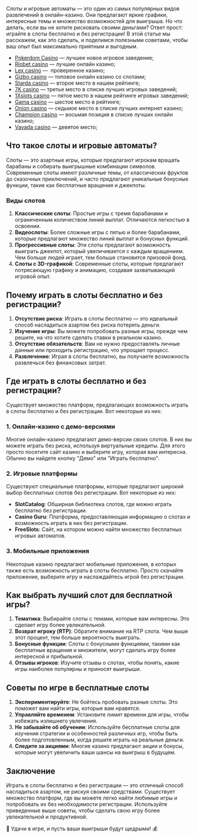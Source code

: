 Слоты и игровые автоматы — это один из самых популярных видов развлечений в онлайн-казино. Они предлагают яркие графики, интересные темы и множество возможностей для выигрыша. Но что делать, если вы не хотите рисковать своими деньгами? Ответ прост: играйте в слоты бесплатно и без регистрации! В этой статье мы расскажем, как это сделать, и поделимся полезными советами, чтобы ваш опыт был максимально приятным и выгодным.

* [Pokerdom Casino](https://brandplay.link/FwVc4f) — лучшее новое игровое заведение;
* [Riobet casino](https://brandplay.link/TnjsxFvH) — лучшие онлайн казино;
* [Lex casino](https://brandplay.link/VMqNXPFs) —  проверенное казино;
* [Gizbo casino](https://brandplay.link/rvzLrVLp) — топовое онлайн казино со слотами;
* [Starda casino](https://brandplay.link/HDcDrxLk) — второе место в нашем рейтинге;
* [7K casino](https://brandplay.link/dd46bNgD) — третье место в списке лучших игровых заведений;
* [1Xslots casino](https://brandplay.link/J2ZbqMPZ) — пятое место в нашем рейтинге игровых заведений;
* [Gama casino](https://brandplay.link/RD52jZbL) — шестое место в рейтинге;
* [Onion casino](https://brandplay.link/8LcS6Djb) — седьмое место в списке лучших интернет казино;
* [Champion casino](https://temon-gter.cfd/go/9n8?p56190p303844p3509t17502) — восьмая позиция в списке лучших онлайн казино;
* [Vavada casino](https://vavadapartner.pro/?promo=75590753-cc8b-4c4a-8d71-99b7a2293439-jud\&target=register) — девятое место;



## Что такое слоты и игровые автоматы?

Слоты — это азартные игры, которые предлагают игрокам вращать барабаны и собирать выигрышные комбинации символов. Современные слоты имеют различные темы, от классических фруктов до сказочных приключений, и часто предлагают уникальные бонусные функции, такие как бесплатные вращения и джекпоты.

### Виды слотов

1. **Классические слоты**: Простые игры с тремя барабанами и ограниченным количеством линий выплат. Отличаются легкостью в освоении.
2. **Видеослоты**: Более сложные игры с пятью и более барабанами, которые предлагают множество линий выплат и бонусных функций.
3. **Прогрессивные слоты**: Эти слоты предлагают возможность выиграть джекпот, который увеличивается с каждым вращением. Чем больше людей играет, тем больше становится призовой фонд.
4. **Слоты с 3D-графикой**: Современные слоты, которые предлагают потрясающую графику и анимацию, создавая захватывающий игровой опыт.

## Почему играть в слоты бесплатно и без регистрации?

1. **Отсутствие риска**: Играть в слоты бесплатно — это идеальный способ насладиться азартом без риска потерять деньги.
2. **Изучение игры**: Вы можете попробовать разные игры, прежде чем решите, на что хотите сделать ставки в реальном казино.
3. **Отсутствие обязательств**: Вам не нужно предоставлять личные данные или проходить регистрацию, что упрощает процесс.
4. **Развлечение**: Играя в слоты бесплатно, вы получаете возможность развлечься без финансовых затрат.

## Где играть в слоты бесплатно и без регистрации?

Существует множество платформ, предлагающих возможность играть в слоты бесплатно и без регистрации. Вот некоторые из них:

### 1. **Онлайн-казино с демо-версиями**

Многие онлайн-казино предлагают демо-версии своих слотов. В них вы можете играть без риска, используя виртуальные кредиты. Для этого просто посетите сайт казино и выберите игру, которая вам интересна. Обычно вы найдете кнопку "Демо" или "Играть бесплатно".

### 2. **Игровые платформы**

Существуют специальные платформы, которые предлагают широкий выбор бесплатных слотов без регистрации. Вот некоторые из них:

* **SlotCatalog**: Обширная библиотека слотов, где можно играть бесплатно без регистрации.
* **Casino Guru**: Платформа, предоставляющая информацию о слотах и возможность играть в них без регистрации.
* **FreeSlots**: Сайт, на котором можно найти множество бесплатных игровых автоматов.

### 3. **Мобильные приложения**

Некоторые казино предлагают мобильные приложения, в которых также есть возможность играть в слоты бесплатно. Просто скачайте приложение, выберите игру и наслаждайтесь игрой без регистрации.

## Как выбрать лучший слот для бесплатной игры?

1. **Тематика**: Выбирайте слоты с темами, которые вам интересны. Это сделает игру более увлекательной.
2. **Возврат игроку (RTP)**: Обратите внимание на RTP слота. Чем выше этот процент, тем больше вероятность выиграть.
3. **Бонусные функции**: Слоты с бонусными функциями, такими как бесплатные вращения и множители, могут сделать игру более интересной и прибыльной.
4. **Отзывы игроков**: Изучите отзывы о слотах, чтобы понять, какие игры наиболее популярны и приносят выигрыши.

## Советы по игре в бесплатные слоты

1. **Экспериментируйте**: Не бойтесь пробовать разные слоты. Это поможет вам найти игры, которые вам нравятся.
2. **Управляйте временем**: Установите лимит времени для игры, чтобы избежать излишнего увлечения.
3. **Не забывайте об обучении**: Используйте бесплатные слоты для изучения стратегии и особенностей различных игр, чтобы быть более подготовленным, когда решите играть на реальные деньги.
4. **Следите за акциями**: Многие казино предлагают акции и бонусы, которые могут увеличить ваши шансы на выигрыш в будущем.

## Заключение

Играть в слоты бесплатно и без регистрации — это отличный способ насладиться азартом, не рискуя своими средствами. Существует множество платформ, где вы можете легко найти любимые игры и попробовать их без необходимости регистрации. Используйте приведенные выше советы, чтобы сделать свою игру более увлекательной и продуктивной.

🎉 Удачи в игре, и пусть ваши выигрыши будут щедрыми! 💰
